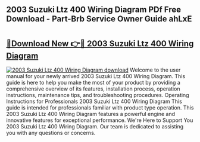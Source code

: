 ## 2003 Suzuki Ltz 400 Wiring Diagram PDf Free Download - Part-Brb Service Owner Guide ahLxE

# <h2><a href="http://dfnrcg.blite.top/?on=2003+Suzuki+Ltz+400+Wiring+Diagram">🔗Download New 👉🔴 2003 Suzuki Ltz 400 Wiring Diagram</a></h2>

[![2003 Suzuki Ltz 400 Wiring Diagram download](https://i.imgur.com/lujVjoI.png)](http://dfnrcg.blite.top/?on=2003+Suzuki+Ltz+400+Wiring+Diagram)
Welcome to the user manual for your newly arrived 2003 Suzuki Ltz 400 Wiring Diagram. This guide is here to help you make the most of your product by providing a comprehensive overview of its features, installation process, operation instructions, maintenance tips, and troubleshooting procedures. Operating Instructions for Professionals 2003 Suzuki Ltz 400 Wiring Diagram This guide is intended for professionals familiar with product type operation. This 2003 Suzuki Ltz 400 Wiring Diagram features a powerful engine and innovative features for exceptional performance. We're Here to Support You 2003 Suzuki Ltz 400 Wiring Diagram. Our team is dedicated to assisting you with any questions or concerns.
